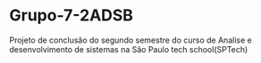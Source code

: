 # Grupo-7-2ADSB
Projeto de conclusão do segundo semestre do curso de Analise e desenvolvimento de sistemas na São Paulo tech school(SPTech)
